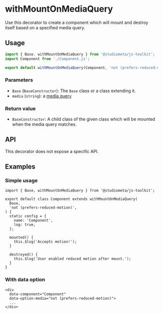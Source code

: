 # withMountOnMediaQuery

Use this decorator to create a component which will mount and destroy itself based on a specified media query.

## Usage

```js
import { Base, withMountOnMediaQuery } from '@studiometa/js-toolkit';
import Component from './Component.js';

export default withMountOnMediaQuery(Component, 'not (prefers-reduced-motion)');
```

### Parameters

- `Base` (`BaseConstructor`): The `Base` class or a class extending it.
- `media` (`string`): a [media query](https://developer.mozilla.org/en-US/docs/Web/CSS/@media#media_features)

### Return value

- `BaseConstructor`: A child class of the given class which will be mounted when the media query matches.

## API

This decorator does not expose a specific API.

## Examples

### Simple usage

```js{1,5,13,17}
import { Base, withMountOnMediaQuery } from '@studiometa/js-toolkit';

export default class Component extends withMountOnMediaQuery(
  Base,
  'not (prefers-reduced-motion)',
) {
  static config = {
    name: 'Component',
    log: true,
  };

  mounted() {
    this.$log('Accepts motion!');
  }

  destroyed() {
    this.$log('User enabled reduced motion after mount.');
  }
}
```

### With data option

```html{3}
<div
  data-component="Component"
  data-option-media="not (prefers-reduced-motion)">
  ...
</div>
```
